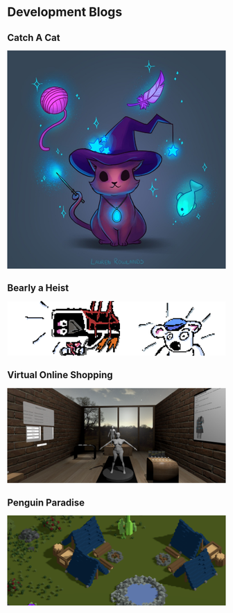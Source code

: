 # Development Blogs

## Catch A Cat
[![catch A Cat](placeholder.png)](/markdown/blog/catBlog.html)

<!---
## On Track to Party
[![OnTrackToParty](trackTitle.png)](trackBlog.html)
-->

<!---
## Toad Towers
[![ToadTowers](TTTitle.png)](ttBlog.html)
-->

## Bearly a Heist
[![Bearly A Heist](intro2.png)](/markdown/blog/basBlog.html)


## Virtual Online Shopping
[![Virtual Online Shopping](vosBanner.PNG)](/markdown/blog/vosBlog.html)


## Penguin Paradise
[![Penguin Paradise](penguinBlog.png)](/markdown/blog/ppBlog.html)


